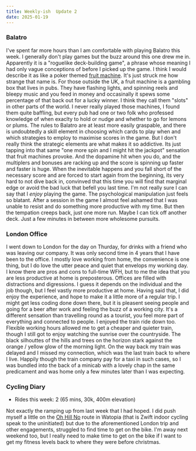 ```yaml
---
title: Weekly-ish  Update 2
date: 2025-01-19
---
```


### Balatro

I've spent far more hours than I am comfortable with playing Balatro this week. I generally don't play games but the buzz around this one
drew me in. Apparently it is a "roguelike deck-building game", a phrase whose meaning I had only vague conceptions of before I 
picked up the game. I think I would describe it as like a poker themed [fruit machine](https://en.wikipedia.org/wiki/Fruit_machine_(disambiguation)). 
It's just struck me how strange that name is. For those outside the UK, a fruit machine is a gambling box that lives in pubs. They have
flashing lights, and spinning reels and bleepy music and you feed in money and occasinally it spews some percentage of that back out
for a lucky winner. I think they call them "slots" in other parts of the world. I never really played those machines, I found them 
quite baffling, but every pub had one or two folk who professed knowledge of when exaclty to hold or nudge and whether to go for
lemons or plums. The rules to Balatro are at least more easily graspable, and there is undoubtedly a skill element in choosing
which cards to play when and which strategies to employ to maximise scores in the game. But I don't really think the strategic elements
are what makes it so addictive. Its just tapping into that same "one more spin and I might hit the jackpot" sensation that fruit machines
provoke. And the dopamine hit when you do, and the multiplers and bonuses are racking up and the score is spinning up faster and faster
is huge. When the inevitable happens and you fall short of the necessary score and are forced to start again from the beginning, its
very hard to not dive back in, convinved that this time you will find that marginal edge or avoid the bad luck that befell you last time.
I'm not really sure I can say that I _enjoy_ playing the game. The psychological manipulation just feels so blatant. After a session in the
game I almost feel ashamed that I was unable to resist and do something more productive with my time. But then the tempation creeps back,
just one more run. Maybe I can tick off another deck. Just a few minutes in between more wholesome pursuits.

### London Office

I went down to London for the day on Thurday, for drinks with a friend who was leaving our company. It was only second time in 4 years that
I have been to the office. I mostly love working from home, the convenience is one thing, but I do love the utter peace and quiet that envelops
my working day. I know there are pros and cons to full-time WFH, but to me the idea that you are less productive at home is preposterous. 
Offices are filled with distractions and digressions. I guess it depends on the individual and the job though, but I feel vastly more 
productive at home. Having said that, I did enjoy the experience, and hope to make it a little more of a regular trip. I might get less
coding done down there, but it is pleasent seeing people and going for a beer after work and feeling the buzz of a working city. 
It's a different sensation than travelling round as a tourist, you feel more part of everything and connected to people.
I enjoyed the train ride down too. Flexible working hours allowed me to get a cheaper and quieter train, though I still got to enjoy
watching the sunrise over the countryside. The black silhouttes of the hills and trees on the horizon stark against the orange / yellow glow
of the morning light. On the way back my train was delayed and I missed my connection, which was the last train back to where I live.
Happily though the train company pay for a taxi in such cases, so I was bundled into the back of a minicab with a lovely chap in the same
predicament and was home only a few minutes later than I was expecting.

### Cycling Diary

* Rides this week: 2 (65 mins, 30k, 400m elevation)

Not exactly the ramping up from last week that I had hoped. I did push myself a little on the [Oh Hill No](https://www.strava.com/activities/13364894230) route in Watopia (that is Zwift indoor cycling speak to the uninitiated) but due to the aforementioned London trip and other engagements, struggled to find time to get on the bike. I'm away next weekend too, but I really need to make time to get on the bike if I want to get my fitness levels back to where they were before christmas.

